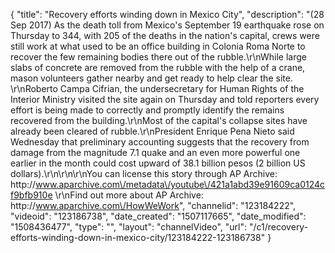 {
    "title": "Recovery efforts winding down in Mexico City",
    "description": "(28 Sep 2017) As the death toll from Mexico's September 19 earthquake rose on Thursday to 344, with 205 of the deaths in the nation's capital, crews were still work at what used to be an office building in Colonia Roma Norte to recover the few remaining bodies there out of the rubble.\r\nWhile large slabs of concrete are removed from the rubble with the help of a crane, mason volunteers gather nearby and get ready to help clear the site. \r\nRoberto Campa Cifrian, the undersecretary for Human Rights of the Interior Ministry visited the site again on Thursday and told reporters every effort is being made to correctly and promptly identify the remains recovered from the building.\r\nMost of the capital's collapse sites have already been cleared of rubble.\r\nPresident Enrique Pena Nieto said Wednesday that preliminary accounting suggests that the recovery from damage from the magnitude 7.1 quake and an even more powerful one earlier in the month could cost upward of 38.1 billion pesos (2 billion US dollars).\r\n\r\n\r\nYou can license this story through AP Archive: http:\/\/www.aparchive.com\/metadata\/youtube\/421a1abd39e91609ca0124cf9bfb910e \r\nFind out more about AP Archive: http:\/\/www.aparchive.com\/HowWeWork",
    "channelid": "123184222",
    "videoid": "123186738",
    "date_created": "1507117665",
    "date_modified": "1508436477",
    "type": "",
    "layout": "channelVideo",
    "url": "\/c1\/recovery-efforts-winding-down-in-mexico-city\/123184222-123186738"
}